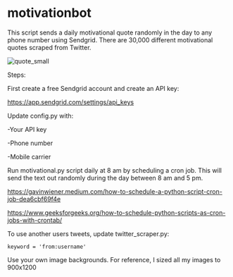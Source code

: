 # motivationbot
This script sends a daily motivational quote randomly in the day to any phone number using Sendgrid. There are 30,000 different motivational quotes scraped from Twitter.

![quote_small](https://user-images.githubusercontent.com/77634962/152586779-71eee515-c77e-428d-b7c9-319dd324ccd6.jpg)

Steps: 


First create a free Sendgrid account and create an API key:

https://app.sendgrid.com/settings/api_keys

Update config.py with:
	
-Your API key

-Phone number

-Mobile carrier

Run motivational.py script daily at 8 am by scheduling a cron job. This will send the text out randomly during the day between 8 am and 5 pm.

https://gavinwiener.medium.com/how-to-schedule-a-python-script-cron-job-dea6cbf69f4e

https://www.geeksforgeeks.org/how-to-schedule-python-scripts-as-cron-jobs-with-crontab/


To use another users tweets, update twitter_scraper.py: 

	keyword = 'from:username'

Use your own image backgrounds. For reference, I sized all my images to 900x1200


